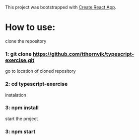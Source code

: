 This project was bootstrapped with [Create React App](https://github.com/facebook/create-react-app).

# How to use:

clone the repository

### 1: git clone https://github.com/tthornvik/typescript-exercise.git

go to location of cloned repository

### 2: cd typescript-exercise

instalation

### 3: npm install

start the project

### 3: npm start
